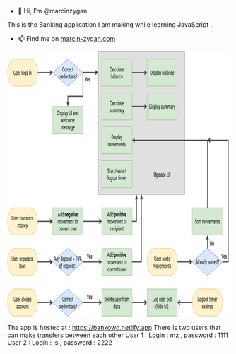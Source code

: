 - 👋 Hi, I’m @marcinzygan

This is the Banking application I am making while learning JavaScript .

- 📫 Find me on <a href = https://marcin-zygan.com >marcin-zygan.com </a>
<p align= "center">
  <img src= "https://github.com/marcinzygan/BankApp/blob/master/Bankist-flowchart.png" width="700" height="600">
</p>

The app is hosted at : https://bankowo.netlify.app
There is two users that can make transfers between each other 
User 1 : Login : mz , password : 1111
User 2 : Login : js , password : 2222
